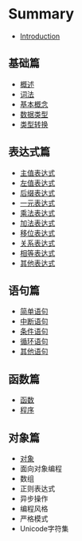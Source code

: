 # Summary

* [Introduction](README.md)

## 基础篇

* [概述](lib/base/overview.md)
* [词法](lib/base/term.md)
* [基本概念](lib/base/concept.md)
* [数据类型](lib/base/type.md)
* [类型转换](lib/base/converse.md)

## 表达式篇

* [主值表达式](lib/expression/primary.md)
* [左值表达式](lib/expression/lefthand.md)
* [后缀表达式](lib/expression/postfix.md)
* [一元表达式](lib/expression/unary.md)
* [乘法表达式](lib/expression/multiplication.md)
* [加法表达式](lib/expression/addition.md)
* [移位表达式](lib/expression/shift.md)
* [关系表达式](lib/expression/relation.md)
* [相等表达式](lib/expression/equal.md)
* [其他表达式](lib/expression/other.md)

## 语句篇

* [简单语句](lib/statement/simple.md)
* [中断语句](lib/statement/break.md)
* [条件语句](lib/statement/condition.md)
* [循环语句](lib/statement/loop.md)
* [其他语句](lib/statement/other.md)

## 函数篇

* [函数](lib/function/function.md)
* [程序](lib/function/program.md)

## 对象篇

* [对象](lib/object/object.md)
* 面向对象编程
* 数组
* 正则表达式
* 异步操作
* 编程风格
* 严格模式
* Unicode字符集
